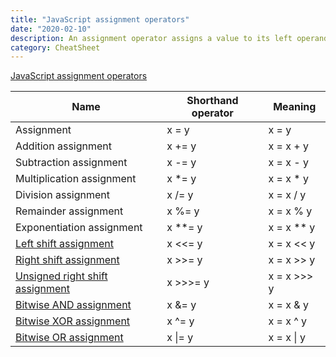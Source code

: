 ```yaml
---
title: "JavaScript assignment operators"
date: "2020-02-10"
description: An assignment operator assigns a value to its left operand based on the value of its right operand.
category: CheatSheet
---
```


[JavaScript assignment operators](https://developer.mozilla.org/en-US/docs/Web/JavaScript/Reference/Operators/Assignment_Operators#Bitwise_XOR_assignment)

| Name | Shorthand operator | Meaning
| ---- | ------------------ | ---------
| Assignment | x = y | x = y
| Addition assignment | x += y | x = x + y
| Subtraction assignment | x -= y | x = x - y
| Multiplication assignment | x *= y | x = x * y
| Division assignment | x /= y | x = x / y
| Remainder assignment | x %= y | x = x % y
| Exponentiation assignment | x **= y | x = x ** y
| [Left shift assignment](https://developer.mozilla.org/en-US/docs/Web/JavaScript/Reference/Operators/Assignment_Operators#Left_shift_assignment) | x <<= y | x = x << y
| [Right shift assignment](https://developer.mozilla.org/en-US/docs/Web/JavaScript/Reference/Operators/Assignment_Operators#Right_shift_assignment) | x >>= y | x = x >> y
| [Unsigned right shift assignment](https://developer.mozilla.org/en-US/docs/Web/JavaScript/Reference/Operators/Assignment_Operators#Unsigned_right_shift_assignment) | x >>>= y | x = x >>> y
| [Bitwise AND assignment](https://developer.mozilla.org/en-US/docs/Web/JavaScript/Reference/Operators/Assignment_Operators#Bitwise_AND_assignment) | x &= y | x = x & y
| [Bitwise XOR assignment](https://developer.mozilla.org/en-US/docs/Web/JavaScript/Reference/Operators/Assignment_Operators#Bitwise_XOR_assignment) | x ^= y | x = x ^ y
| [Bitwise OR assignment](https://developer.mozilla.org/en-US/docs/Web/JavaScript/Reference/Operators/Assignment_Operators#Bitwise_OR_assignment) | x \|= y | x = x \| y